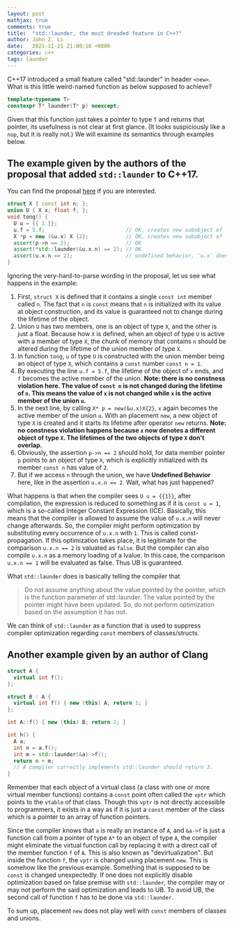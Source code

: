 ```yaml
---
layout: post
mathjax: true
comments: true
title:  "std::launder, the most dreaded feature in C++?"
author: John Z. Li
date:   2021-11-21 21:00:18 +0800
categories: c++
tags: launder
---
```

C++17 introduced a small feature called "std::launder" in header `<new>`.
What is this little weird-named function as below supposed to achieve?
```cpp
template<typename T>
constexpr T* launder(T* p) noexcept;
```
Given that this function just takes a pointer to type `T` and returns that pointer,
its usefulness is not clear at first glance. (It looks suspiciously like a `nop`, but it is really not.)
We will examine its semantics through examples below.
## The example given by the authors of the proposal that added `std::launder` to C++17.
You can find the proposal [here](http://www.open-std.org/jtc1/sc22/wg21/docs/papers/2016/p0137r1.html)
if you are interested.
```cpp
struct X { const int n; };
union U { X x; float f; };
void tong() {
  U u = {{ 1 }};
  u.f = 5.f;                          // OK, creates new subobject of 'u' (9.5)
  X *p = new (&u.x) X {2};            // OK, creates new subobject of 'u'
  assert(p->n == 2);                  // OK
  assert(*std::launder(&u.x.n) == 2); // OK
  assert(u.x.n == 2);                 // undefined behavior, 'u.x' does not name new subobject
}
```
Ignoring the very-hard-to-parse wording in the proposal, let us see what happens in the example:
1. First, `struct X` is defined that it contains a single `const int` member called `n`. The fact
that `n` is `const` means that `n` is initialized with its value at object construction, and its
value is guaranteed not to change during the lifetime of the object.
2. Union `U` has two members, one is an object of type `X`, and the other is just a float. Because
how `X` is defined, when an object of type `U` is active with a member of type `X`, the chunk of memory
that contains `n` should be altered during the lifetime of the union member of type `X`.
3. In function `tong`, `u` of type `U` is constructed with the union member being an object of type `X`,
which contains a `const` number `const n = 1`.
4. By executing the line `u.f = 5.f`, the lifetime of the object of `x` ends, and `f` becomes the active
member of the union. **Note: there is no constness violation here. The value of `const n` is not changed
during the lifetime of `n`. This means the value of `x` is not changed while `x` is the active member of the union `u`.**
5. In the next line, by calling `X* p = new(&u.x)X{2}`, `x` again becomes the active member of the union `u`. With
an placement `new`, a new object of type `X` is created and it starts its lifetime after operator `new` returns.
**Note: no constness violation happens because `x` now denotes a different object of type `X`. The lifetimes of
the two objects of type `X` don't overlap.**
6. Obviously, the assertion `p->n == 2` should hold, for data member pointer `p` points to an object of type `X`, which
is explicitly initialized with its member `const n`  has value of `2`.
7. But if we access `n` through the union, we have **Undefined Behavior** here, like in the assertion `u.x.n == 2`.
Wait, what has just happened?

What happens is that when the compiler sees `U u = {{1}}`, after compilation, the expression is reduced to something
as if it is `const u = 1`, which is a so-called Integer Constant Expression (ICE). Basically, this means that the compiler
is allowed to assume the value of `u.x.n` will never change afterwards. So, the compiler might perform optimization by
substituting every occurrence of `u.x.n` with `1`. This is called const-propagation. If this optimization takes place,
it is legitimate for the comparison `u.x.n == 2` is valuated as `false`. But the compiler can also compile `u.x.n` as
a memory loading of a lvalue. In this case, the comparison `u.x.n == 1` will be evaluated as false. Thus UB is guaranteed.

What `std::launder` does is basically telling the compiler that
> Do not assume anything about the value pointed by the pointer, which is the function parameter of std::launder.
> The value pointed by the pointer might have been updated. So, do not perform optimization based on the assumption it has not.

We can think of `std::launder` as a function that is used to suppress compiler optimization regarding `const` members of classes/structs.

## Another example given by an author of Clang
```cpp
struct A {
  virtual int f();
};

struct B : A {
  virtual int f() { new (this) A; return 1; }
};

int A::f() { new (this) B; return 2; }

int h() {
  A a;
  int n = a.f();
  int m = std::launder(&a)->f();
  return n + m;
  // A compiler correctly implements std::launder should return 3.
}
```
Remember that each object of a virtual class (a class with one or more virtual member functions)
contains a `const` point often called the `vptr` which points to the `vtable` of that class.
Though this `vptr` is not directly accessible to programmers, it exists in a way as if it is
just a `const` member of the class which is a pointer to an array of function pointers.

Since the compiler knows that `a` is really an instance of `A`, and `&a->f` is just a function call
from a pointer of type `A*` to an object of type `A`, the compiler might eliminate the virtual function
call by replacing it with a direct call of the member function `f` of `A`. This is also known as
"devirtualization". But inside the function `f`, the `vptr` is changed using placement `new`. This is
somehow like the previous example. Something that is supposed to be `const` is changed unexpectedly.
If one does not explicitly disable optimization based on false premise with `std::launder`, the compiler
may or may not perform the said optimization and leads to UB.
To avoid UB, the second call of function `f` has to be done via `std::launder`.

To sum up, placement `new` does not play well with `const` members of classes and unions.
